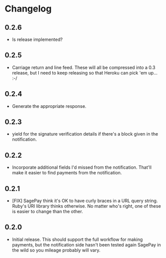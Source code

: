 # Changelog

## 0.2.6

* Is release implemented?

## 0.2.5

* Carriage return and line feed. These will all be compressed into a 0.3
  release, but I need to keep releasing so that Heroku can pick 'em up... :-/

## 0.2.4

* Generate the appropriate response.

## 0.2.3

* yield for the signature verification details if there's a block given in the
  notification.

## 0.2.2

* Incorporate additional fields I'd missed from the notification. That'll make
  it easier to find payments from the notification.

## 0.2.1

* [FIX] SagePay think it's OK to have curly braces in a URL query string.
  Ruby's URI library thinks otherwise. No matter who's right, one of these is
  easier to change than the other.

## 0.2.0

* Initial release. This should support the full workflow for making payments,
  but the notification side hasn't been tested again SagePay in the wild so
  you mileage probably will vary.
